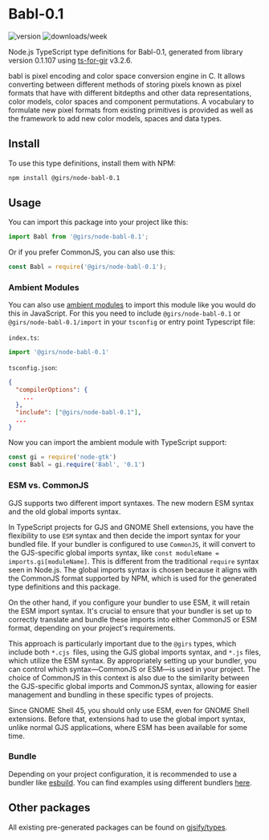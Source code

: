 
# Babl-0.1

![version](https://img.shields.io/npm/v/@girs/node-babl-0.1)
![downloads/week](https://img.shields.io/npm/dw/@girs/node-babl-0.1)


Node.js TypeScript type definitions for Babl-0.1, generated from library version 0.1.107 using [ts-for-gir](https://github.com/gjsify/ts-for-gir) v3.2.6.

babl is pixel encoding and color space conversion engine in C. It allows converting between different methods of storing pixels known as pixel formats that have with different bitdepths and other data representations, color models, color spaces and component permutations. A vocabulary to formulate new pixel formats from existing primitives is provided as well as the framework to add new color models, spaces and data types.

## Install

To use this type definitions, install them with NPM:
```bash
npm install @girs/node-babl-0.1
```

## Usage

You can import this package into your project like this:
```ts
import Babl from '@girs/node-babl-0.1';
```

Or if you prefer CommonJS, you can also use this:
```ts
const Babl = require('@girs/node-babl-0.1');
```

### Ambient Modules

You can also use [ambient modules](https://github.com/gjsify/ts-for-gir/tree/main/packages/cli#ambient-modules) to import this module like you would do this in JavaScript.
For this you need to include `@girs/node-babl-0.1` or `@girs/node-babl-0.1/import` in your `tsconfig` or entry point Typescript file:

`index.ts`:
```ts
import '@girs/node-babl-0.1'
```

`tsconfig.json`:
```json
{
  "compilerOptions": {
    ...
  },
  "include": ["@girs/node-babl-0.1"],
  ...
}
```

Now you can import the ambient module with TypeScript support: 

```ts
const gi = require('node-gtk')
const Babl = gi.require('Babl', '0.1')
```



### ESM vs. CommonJS

GJS supports two different import syntaxes. The new modern ESM syntax and the old global imports syntax.

In TypeScript projects for GJS and GNOME Shell extensions, you have the flexibility to use `ESM` syntax and then decide the import syntax for your bundled file. If your bundler is configured to use `CommonJS`, it will convert to the GJS-specific global imports syntax, like `const moduleName = imports.gi[moduleName]`. This is different from the traditional `require` syntax seen in Node.js. The global imports syntax is chosen because it aligns with the CommonJS format supported by NPM, which is used for the generated type definitions and this package.

On the other hand, if you configure your bundler to use ESM, it will retain the ESM import syntax. It's crucial to ensure that your bundler is set up to correctly translate and bundle these imports into either CommonJS or ESM format, depending on your project's requirements.

This approach is particularly important due to the `@girs` types, which include both `*.cjs `files, using the GJS global imports syntax, and `*.js` files, which utilize the ESM syntax. By appropriately setting up your bundler, you can control which syntax—CommonJS or ESM—is used in your project. The choice of CommonJS in this context is also due to the similarity between the GJS-specific global imports and CommonJS syntax, allowing for easier management and bundling in these specific types of projects.

Since GNOME Shell 45, you should only use ESM, even for GNOME Shell extensions. Before that, extensions had to use the global import syntax, unlike normal GJS applications, where ESM has been available for some time.

### Bundle

Depending on your project configuration, it is recommended to use a bundler like [esbuild](https://esbuild.github.io/). You can find examples using different bundlers [here](https://github.com/gjsify/ts-for-gir/tree/main/examples).

## Other packages

All existing pre-generated packages can be found on [gjsify/types](https://github.com/gjsify/types).

